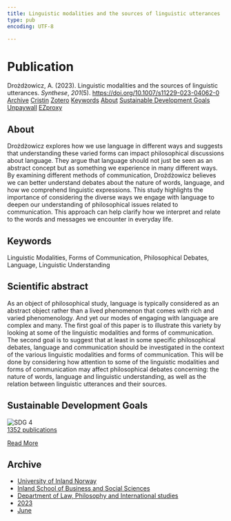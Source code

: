 ```yaml
---
title: Linguistic modalities and the sources of linguistic utterances
type: pub
encoding: UTF-8

---
```

<h1>Publication</h1>
<article id="csl-bib-container-JY8ZS6T2" class="csl-bib-container">
  <div class="csl-bib-body"> <div class="csl-entry">Drożdżowicz, A. (2023). Linguistic modalities and the sources of linguistic utterances. <i>Synthese</i>, <i>201</i>(5). <a href="https://doi.org/10.1007/s11229-023-04062-0">https://doi.org/10.1007/s11229-023-04062-0</a></div> </div>
  <div class="csl-bib-buttons">
    <a href="#taxonomy-article-JY8ZS6T2" alt="archive" class="csl-bib-button">Archive</a>
    <a href="https://app.cristin.no/results/show.jsf?id=2151282" alt="Cristin" class="csl-bib-button">Cristin</a>
    <a href="http://zotero.org/groups/5881554/items/JY8ZS6T2" alt="Zotero" class="csl-bib-button">Zotero</a>
    <a href="#keywords-article-JY8ZS6T2" alt="keywords" class="csl-bib-button">Keywords</a>
    <a href="#about-article-JY8ZS6T2" alt="about_pub" class="csl-bib-button">About</a>
    <a href="#sdg-article-JY8ZS6T2" alt="sdg" class="csl-bib-button">Sustainable Development Goals</a>
    <a href="https://link.springer.com/content/pdf/10.1007/s11229-023-04062-0.pdf" alt="Unpaywall" class="csl-bib-button">Unpaywall</a>
    <a href="https://link.springer.com/content/pdf/10.1007/s11229-023-04062-0.pdf" alt="EZproxy" class="csl-bib-button">EZproxy</a>
  </div>
  <div id="csl-bib-meta-container-JY8ZS6T2"></div>
</article>
<div id="csl-bib-meta-JY8ZS6T2" class="csl-bib-meta">
  <article id="about-article-JY8ZS6T2" class="about_pub-article">
    <h1>About</h1>
    Drożdżowicz explores how we use language in different ways and suggests that understanding these varied forms can impact philosophical discussions about language. They argue that language should not just be seen as an abstract concept but as something we experience in many different ways. By examining different methods of communication, Drożdżowicz believes we can better understand debates about the nature of words, language, and how we comprehend linguistic expressions. This study highlights the importance of considering the diverse ways we engage with language to deepen our understanding of philosophical issues related to communication. This approach can help clarify how we interpret and relate to the words and messages we encounter in everyday life.
  </article>
  <article id="keywords-article-JY8ZS6T2" class="keywords-article">
    <h1>Keywords</h1>
    Linguistic Modalities, Forms of Communication, Philosophical Debates, Language, Linguistic Understanding
  </article>
  <article id="abstract-article-JY8ZS6T2" class="abstract-article">
    <h1>Scientific abstract</h1>
    As an object of philosophical study, language is typically considered as an abstract 
object rather than a lived phenomenon that comes with rich and varied phenomenology. 
And yet our modes of engaging with language are complex and many. The first goal 
of this paper is to illustrate this variety by looking at some of the linguistic modalities 
and forms of communication. The second goal is to suggest that at least in some 
specific philosophical debates, language and communication should be investigated 
in the context of the various linguistic modalities and forms of communication. This 
will be done by considering how attention to some of the linguistic modalities and 
forms of communication may affect philosophical debates concerning: the nature of 
words, language and linguistic understanding, as well as the relation between linguistic 
utterances and their sources.
  </article>
  <article id="sdg-article-JY8ZS6T2" class="sdg-article">
    <h1>Sustainable Development Goals</h1>
    <div class="sdg-container"><div id="sdg4" class="sdg">
        <img src="{{< params subfolder >}}images/sdg/sdg04_en.png" class="image" alt="SDG 4">
        <div class="sdg-overlay">
          <a href="{{< params subfolder >}}en/archive/?sdg=4#archive" class="sdg-publication-count"><span>1352</span> publications</a>
          <p><a href="https://sdgs.un.org/goals/goal4" class="sdg-read-more">Read More</a></p>
        </div>
      </div></div>
  </article>
  <article id="taxonomy-article-JY8ZS6T2" class="taxonomy-article">
    <h1>Archive</h1>
    <ul>
      <li><a href="{{< params subfolder >}}en/archive/?key=3DCRN523">University of Inland Norway</a></li>
      <li><a href="{{< params subfolder >}}en/archive/?key=DU8Q9LN9">Inland School of Business and Social Sciences</a></li>
      <li><a href="{{< params subfolder >}}en/archive/?key=ITYAG68H">Department of Law, Philosophy and International studies</a></li>
      <li><a href="{{< params subfolder >}}en/archive/?key=8Y35X54R">2023</a></li>
      <li><a href="{{< params subfolder >}}en/archive/?key=SJX6MKCT">June</a></li>
    </ul>
  </article>
</div>
